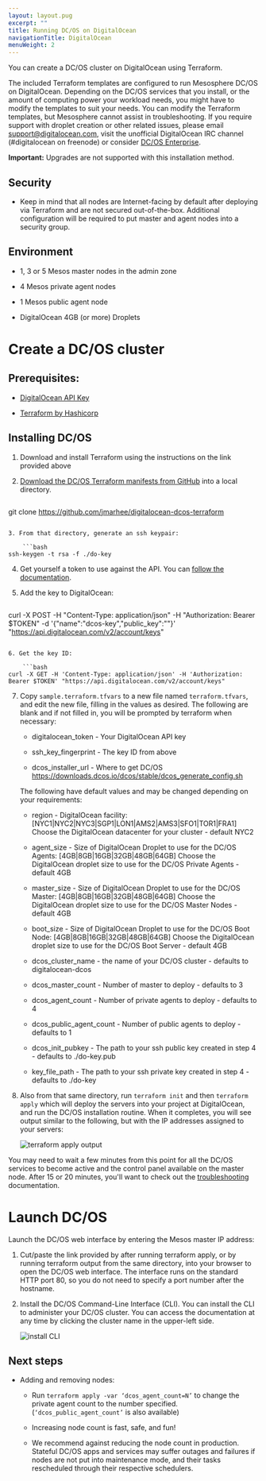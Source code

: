 ```yaml
---
layout: layout.pug
excerpt: ""
title: Running DC/OS on DigitalOcean
navigationTitle: DigitalOcean
menuWeight: 2
---
```

You can create a DC/OS cluster on DigitalOcean using Terraform.

The included Terraform templates are configured to run Mesosphere DC/OS on DigitalOcean. Depending on the DC/OS services that you install, or the amount of computing power your workload needs, you might have to modify the templates to suit your needs. You can modify the Terraform templates, but Mesosphere cannot assist in troubleshooting. If you require support with droplet creation or other related issues, please email support@digitalocean.com, visit the unofficial DigitalOcean IRC channel (#digitalocean on freenode) or consider [DC/OS Enterprise](https://mesosphere.com/).

**Important:** Upgrades are not supported with this installation method.

## Security

- Keep in mind that all nodes are Internet-facing by default after deploying via Terraform and are not secured out-of-the-box. Additional configuration will be required to put master and agent nodes into a security group.

## Environment

- 1, 3 or 5 Mesos master nodes in the admin zone

- 4 Mesos private agent nodes

- 1 Mesos public agent node

- DigitalOcean 4GB (or more) Droplets

# Create a DC/OS cluster

## Prerequisites:

- [DigitalOcean API Key](https://www.digitalocean.com/help/api/)

- [Terraform by Hashicorp](https://www.terraform.io/intro/getting-started/install.html)

## Installing DC/OS

1. Download and install Terraform using the instructions on the link provided above

2. [Download the DC/OS Terraform manifests from GitHub](https://github.com/jmarhee/digitalocean-dcos-terraform) into a local directory.
    
    ```bash
git clone https://github.com/jmarhee/digitalocean-dcos-terraform
```

3. From that directory, generate an ssh keypair:
    
    ```bash
ssh-keygen -t rsa -f ./do-key
```

4. Get yourself a token to use against the API. You can [follow the documentation](https://www.digitalocean.com/community/tutorials/how-to-use-the-digitalocean-api-v2).

5. Add the key to DigitalOcean:
    
    ```bash
curl -X POST -H "Content-Type: application/json" -H "Authorization: Bearer $TOKEN" -d '{"name":"dcos-key","public_key":"<public-key>"}' "https://api.digitalocean.com/v2/account/keys"
```

6. Get the key ID:
    
    ```bash
curl -X GET -H 'Content-Type: application/json' -H 'Authorization: Bearer $TOKEN' "https://api.digitalocean.com/v2/account/keys"
```

7. Copy `sample.terraform.tfvars` to a new file named `terraform.tfvars`, and edit the new file, filling in the values as desired. The following are blank and if not filled in, you will be prompted by terraform when necessary:
    
    - digitalocean_token - Your DigitalOcean API key
    
    - ssh_key_fingerprint - The key ID from above
    
    - dcos_installer_url - Where to get DC/OS https://downloads.dcos.io/dcos/stable/dcos_generate_config.sh
    
    The following have default values and may be changed depending on your requirements:
    
    - region - DigitalOcean facility: [NYC1|NYC2|NYC3|SGP1|LON1|AMS2|AMS3|SFO1|TOR1|FRA1] Choose the DigitalOcean datacenter for your cluster - default NYC2
    
    - agent_size - Size of DigitalOcean Droplet to use for the DC/OS Agents: [4GB|8GB|16GB|32GB|48GB|64GB] Choose the DigitalOcean droplet size to use for the DC/OS Private Agents - default 4GB
    
    - master_size - Size of DigitalOcean Droplet to use for the DC/OS Master: [4GB|8GB|16GB|32GB|48GB|64GB] Choose the DigitalOcean droplet size to use for the DC/OS Master Nodes - default 4GB
    
    - boot_size - Size of DigitalOcean Droplet to use for the DC/OS Boot Node: [4GB|8GB|16GB|32GB|48GB|64GB] Choose the DigitalOcean droplet size to use for the DC/OS Boot Server - default 4GB
    
    - dcos_cluster_name - the name of your DC/OS cluster - defaults to digitalocean-dcos
    
    - dcos_master_count - Number of master to deploy - defaults to 3
    
    - dcos_agent_count - Number of private agents to deploy - defaults to 4
    
    - dcos_public_agent_count - Number of public agents to deploy - defaults to 1
    
    - dcos_init_pubkey - The path to your ssh public key created in step 4 - defaults to ./do-key.pub
    
    - key_file_path - The path to your ssh private key created in step 4 - defaults to ./do-key

8. Also from that same directory, run `terraform init` and then `terraform apply` which will deploy the servers into your project at DigitalOcean, and run the DC/OS installation routine. When it completes, you will see output similar to the following, but with the IP addresses assigned to your servers:
    
    ![terraform apply output](/1.10/img/digitalocean_terraform_output.png)

You may need to wait a few minutes from this point for all the DC/OS services to become active and the control panel available on the master node. After 15 or 20 minutes, you'll want to check out the [troubleshooting](/1.10/installing/oss/troubleshooting/) documentation.

# Launch DC/OS

Launch the DC/OS web interface by entering the Mesos master IP address:

1. Cut/paste the link provided by after running terraform apply, or by running terraform output from the same directory, into your browser to open the DC/OS web interface. The interface runs on the standard HTTP port 80, so you do not need to specify a port number after the hostname.

2. Install the DC/OS Command-Line Interface (CLI). You can install the CLI to administer your DC/OS cluster. You can access the documentation at any time by clicking the cluster name in the upper-left side.
    
    ![install CLI](/1.10/img/install-cli-terminal.png)

## Next steps

- Adding and removing nodes:
    
    - Run `terraform apply -var ‘dcos_agent_count=N’` to change the private agent count to the number specified. (`‘dcos_public_agent_count’` is also available)
    
    - Increasing node count is fast, safe, and fun!
    
    - We recommend against reducing the node count in production. Stateful DC/OS apps and services may suffer outages and failures if nodes are not put into maintenance mode, and their tasks rescheduled through their respective schedulers.